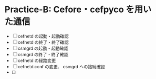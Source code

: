 # Practice-B: Cefore・cefpyco を用いた通信

* [ ] cefnetd の起動・起動確認
* [ ] cefnetd の終了・終了確認
* [ ] csmgrd の起動・起動確認
* [ ] csmgrd の終了・終了確認
* [ ] cefnetd の経路変更
* [ ] cefnetd.conf の変更、 csmgrd への接続確認
* [ ] 
